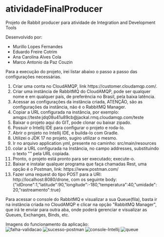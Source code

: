# atividadeFinalProducer  
Projeto de Rabbit producer para atividade de Integration and Development Tools

Desenvolvido por:
<ul>
  <li>Murillo Lopes Fernandes</li>
  <li>Eduardo Freire Cotrim</li>
  <li>Ana Carolina Alves Cola</li>
  <li>Marco Antonio da Paz Couzin</li>
</ul>

Para a execução do projeto, irei listar abaixo o passo a passo das configurações necessárias.  

<ol>
  <li>Criar uma conta no CloudAMQP, link https://customer.cloudamqp.com/.</li>
  <li>Criar uma instância de RabbitMQ do CloudAMQP, pode ser qualquer nome e em qualquer país, de preferência no Brasil, pela baixa latência.</li>
  <li>Acessar as configurações da instância criada, ATENÇÃO, são as configurações da instância, não é o RabbitMQ Manager.</li>
  <li>Copiar a URL configurada na instância, por exemplo: amqps://teste:jdq08u41u89cb@jackal.rmq.cloudamqp.com/teste</li>
  <li>Baixar o projeto aqui do GIT, pode clonar ou baixar zipado.</li>
  <li>Possuir o Intellij IDE para configurar o projeto e roda-lo.</li>
  <li>Abrir o projeto no Intellij IDE, e builda-lo com Gradle.</li>
  <li>Utilizei o JDK 17 no projeto, sugiro utilizar o mesmo.</li>
  <li>Ir no arquivo application.yml, presente no caminho: src/main/resources</li>
  <li>colar a URL configurada na Instância, no campo addresses, substituindo o texto "<digite-aqui-a-URL>" pela URL copiada.</li>
  <li>Pronto, o projeto está pronto para ser executado; execute-o.</li>
  <li>Baixar e instalar qualquer programa que faça chamadas Rest, uma opção é o Postman, link: https://www.postman.com/</li>
  <li>Fazer uma request do tipo POST para a URI: http://localhost:8080/drone, com os seguinte body: {"idDrone":1,"latitude":90,"longitude":-180,"temperatura":40,"umidade":20,"rastreamento":true}</li>
</ol>  
  
Para acessar o console do RabbitMQ e visualizar a sua Queue(fila), basta ir na instância criada no CloudAMQP e clicar na opção "RabbitMQ Manager", que irá te enviar para outra aba, onde poderá gerenciar e visualizar as Queues, Exchanges, Binds, etc.
  
  
Imagens do funcionamento da aplicação:  
![falha-validacao](https://user-images.githubusercontent.com/63795081/205514624-50f5a908-9d9a-4974-9285-b712d99de581.JPG)
![sucesso-postman](https://user-images.githubusercontent.com/63795081/205514638-6aa93304-8129-41e6-9ef0-b264f2363e84.JPG)
![console-Intellij](https://user-images.githubusercontent.com/63795081/205514639-3e8f11e5-5d1a-4b92-a654-9b73ac808e91.JPG)
![queue](https://user-images.githubusercontent.com/63795081/205514641-271c3776-9223-4be0-80e9-c0d131ceb284.JPG)
